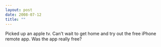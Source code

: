 ```yaml
---
layout: post
date: 2008-07-12
title: ""
---
```

Picked up an apple tv. Can't wait to get home and try out the free iPhone remote app. Was the app really free?
